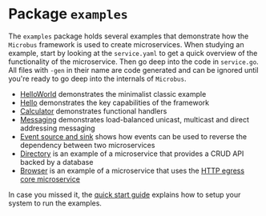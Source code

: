 # Package `examples`

The `examples` package holds several examples that demonstrate how the `Microbus` framework is used to create microservices. When studying an example, start by looking at the `service.yaml` to get a quick overview of the functionality of the microservice. Then go deep into the code in `service.go`. All files with `-gen` in their name are code generated and can be ignored until you're ready to go deep into the internals of `Microbus`.

* [HelloWorld](../structure//examples-helloworld.md) demonstrates the minimalist classic example
* [Hello](../structure/examples-hello.md) demonstrates the key capabilities of the framework
* [Calculator](../structure/examples-calculator.md) demonstrates functional handlers
* [Messaging](../structure/examples-messaging.md) demonstrates load-balanced unicast, multicast and direct addressing messaging
* [Event source and sink](../structure/examples-events.md) shows how events can be used to reverse the dependency between two microservices
* [Directory](../structure/examples-directory.md) is an example of a microservice that provides a CRUD API backed by a database
* [Browser](../structure/examples-browser.md) is an example of a microservice that uses the [HTTP egress core microservice](../structure/coreservices-httpegress.md)

In case you missed it, the [quick start guide](../howto/quick-start.md) explains how to setup your system to run the examples.
